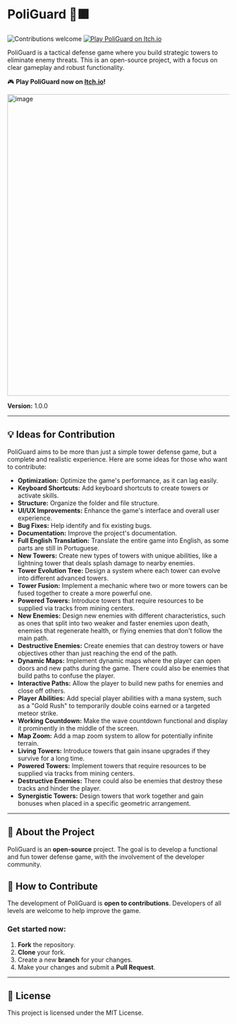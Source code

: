 # PoliGuard 🏰🟧
![Contributions welcome](https://img.shields.io/badge/contributions-welcome-brightgreen.svg)
[![Play PoliGuard on Itch.io](https://img.shields.io/badge/Play-Now%20on%20Itch.io-ff5c5c?style=for-the-badge&logo=itch.io&logoColor=white)](https://ionmateus.itch.io/poliguard)

PoliGuard is a tactical defense game where you build strategic towers to eliminate enemy threats. This is an open-source project, with a focus on clear gameplay and robust functionality.

🎮 **Play PoliGuard now on [Itch.io](https://ionmateus.itch.io/poliguard)!**


<img width="1326" height="683" alt="image" src="https://github.com/user-attachments/assets/be8d789e-c22b-4cfd-95f7-3e1ef6813ed5" />

**Version:** 1.0.0

---

## 💡 Ideas for Contribution
PoliGuard aims to be more than just a simple tower defense game, but a complete and realistic experience. Here are some ideas for those who want to contribute:

-   **Optimization:** Optimize the game's performance, as it can lag easily.
-   **Keyboard Shortcuts:** Add keyboard shortcuts to create towers or activate skills.
-   **Structure:** Organize the folder and file structure.
-   **UI/UX Improvements:** Enhance the game's interface and overall user experience.
-   **Bug Fixes:** Help identify and fix existing bugs.
-   **Documentation:** Improve the project's documentation.
-   **Full English Translation:** Translate the entire game into English, as some parts are still in Portuguese.
-   **New Towers:** Create new types of towers with unique abilities, like a lightning tower that deals splash damage to nearby enemies.
-   **Tower Evolution Tree:** Design a system where each tower can evolve into different advanced towers.
-   **Tower Fusion:** Implement a mechanic where two or more towers can be fused together to create a more powerful one.
-   **Powered Towers:** Introduce towers that require resources to be supplied via tracks from mining centers.
-   **New Enemies:** Design new enemies with different characteristics, such as ones that split into two weaker and faster enemies upon death, enemies that regenerate health, or flying enemies that don't follow the main path.
-   **Destructive Enemies:** Create enemies that can destroy towers or have objectives other than just reaching the end of the path.
-   **Dynamic Maps:** Implement dynamic maps where the player can open doors and new paths during the game. There could also be enemies that build paths to confuse the player.
-   **Interactive Paths:** Allow the player to build new paths for enemies and close off others.
-   **Player Abilities:** Add special player abilities with a mana system, such as a "Gold Rush" to temporarily double coins earned or a targeted meteor strike.
-   **Working Countdown:** Make the wave countdown functional and display it prominently in the middle of the screen.
- **Map Zoom:** Add a map zoom system to allow for potentially infinite terrain.
- **Living Towers:** Introduce towers that gain insane upgrades if they survive for a long time.
- **Powered Towers:** Implement towers that require resources to be supplied via tracks from mining centers.
- **Destructive Enemies:** There could also be enemies that destroy these tracks and hinder the player.
-   **Synergistic Towers:** Design towers that work together and gain bonuses when placed in a specific geometric arrangement.

---

## 🎯 About the Project
PoliGuard is an **open-source** project. The goal is to develop a functional and fun tower defense game, with the involvement of the developer community.



## 🚀 How to Contribute
The development of PoliGuard is **open to contributions**. Developers of all levels are welcome to help improve the game.

### Get started now:
1. **Fork** the repository.
2. **Clone** your fork.
3. Create a new **branch** for your changes.
4. Make your changes and submit a **Pull Request**.

---

## 📄 License
This project is licensed under the MIT License.
